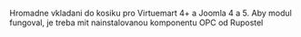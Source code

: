 Hromadne vkladani do kosiku pro Virtuemart 4+ a Joomla 4 a 5.
Aby modul fungoval, je treba mit nainstalovanou komponentu OPC od Rupostel
